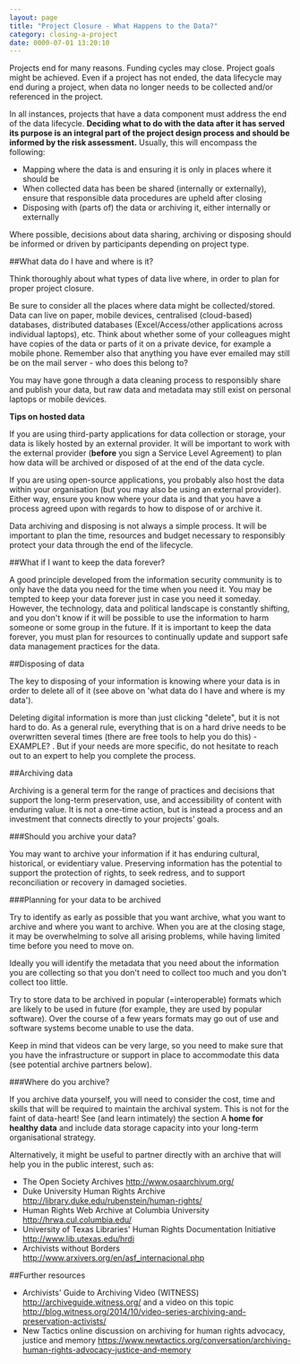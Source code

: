 ```yaml
---
layout: page
title: "Project Closure - What Happens to the Data?"
category: closing-a-project
date: 0000-07-01 13:20:10
---
```

Projects end for many reasons. Funding cycles may close. Project goals might be achieved. Even if a project has not ended, the data lifecycle may end during a project, when data no longer needs to be collected and/or referenced in the project.

In all instances, projects that have a data component must address the end of the data lifecycle. **Deciding what to do with the data after it has served its purpose is an integral part of the project design process and should be informed by the risk assessment.** Usually, this will encompass the following:

* Mapping where the data is and ensuring it is only in places where it should be
* When collected data has been be shared (internally or externally), ensure that responsible data procedures are upheld after closing
* Disposing with (parts of) the data or archiving it, either internally or externally

Where possible, decisions about data sharing, archiving or disposing should be informed or driven by participants depending on project type.

##What data do I have and where is it?

Think thoroughly about what types of data live where, in order to plan for proper project closure.  

Be sure to consider all the places where data might be collected/stored. Data can live on paper, mobile devices, centralised (cloud-based) databases, distributed databases (Excel/Access/other applications across individual laptops), etc. Think about whether some of your colleagues might have copies of the data or parts of it on a private device, for example a mobile phone. Remember also that anything you have ever emailed may still be on the mail server - who does this belong to?

You may have gone through a data cleaning process to responsibly share and publish your data, but raw data and metadata may still exist on personal laptops or mobile devices.

**Tips on hosted data**

If you are using third-party applications for data collection or storage, your data is likely hosted by an external provider. It will be important to work with the external provider (**before** you sign a Service Level Agreement) to plan how data will be archived or disposed of at the end of the data cycle.

If you are using open-source applications, you probably also host the data within your organisation (but you may also be using an external provider). Either way, ensure you know where your data is and that you have a process agreed upon with regards to how to dispose of or archive it.

Data archiving and disposing is not always a simple process. It will be important to plan the time, resources and budget necessary to responsibly protect your data through the end of the lifecycle.

##What if I want to keep the data forever?

A good principle developed from the information security community is to only have the data you need for the time when you need it. You may be tempted to keep your data forever just in case you need it someday. However, the technology, data and political landscape is constantly shifting, and you don't know if it will be possible to use the information to harm someone or some group in the future. If it is important to keep the data forever, you must plan for resources to continually update and support safe data management practices for the data.

##Disposing of data

The key to disposing of your information is knowing where your data is in order to delete all of it (see above on 'what data do I have and where is my data').

Deleting digital information is more than just clicking "delete", but it is not hard to do. As a general rule, everything that is on a hard drive needs to be overwritten several times (there are free tools to help you do this) -EXAMPLE? . But if your needs are more specific, do not hesitate to reach out to an expert to help you complete the process.

##Archiving data

Archiving is a general term for the range of practices and decisions that support the long-term preservation, use, and accessibility of content with enduring value. It is not a one-time action, but is instead a process and an investment that connects directly to your projects' goals.

###Should you archive your data?

 You may want to archive your information if it has enduring cultural, historical, or evidentiary value. Preserving information has the potential to support the protection of rights, to seek redress, and to support reconciliation or recovery in damaged societies.

###Planning for your data to be archived

Try to identify as early as possible that you want archive, what you want to archive and where you want to archive. When you are at the closing stage, it may be overwhelming to solve all arising problems, while having limited time before you need to move on.

Ideally you will identify the metadata that you need about the information you are collecting so that you don't need to collect too much and you don't collect too little.

Try to store data to be archived in popular (=interoperable) formats which are likely to be used in future (for example, they are used by popular software). Over the course of a few years formats may go out of use and software systems become unable to use the data.

Keep in mind that videos can be very large, so you need to make sure that you have the infrastructure or support in place to accommodate this data (see potential archive partners below).

###Where do you archive?

If you archive data yourself, you will need to consider the cost, time and skills that will be required to maintain the archival system. This is not for the faint of data-heart! See (and learn intimately) the section A **home for healthy data** and include data storage capacity into your long-term organisational strategy.

Alternatively, it might be useful to partner directly with an archive that will help you in the public interest, such as:

* The Open Society Archives http://www.osaarchivum.org/
* Duke University Human Rights Archive http://library.duke.edu/rubenstein/human-rights/
* Human Rights Web Archive at Columbia University http://hrwa.cul.columbia.edu/
* University of Texas Libraries' Human Rights Documentation Initiative http://www.lib.utexas.edu/hrdi
* Archivists without Borders http://www.arxivers.org/en/asf_internacional.php

##Further resources

* Archivists' Guide to Archiving Video (WITNESS) http://archiveguide.witness.org/ and a video on this topic http://blog.witness.org/2014/10/video-series-archiving-and-preservation-activists/
* New Tactics online discussion on archiving for human rights advocacy, justice and memory https://www.newtactics.org/conversation/archiving-human-rights-advocacy-justice-and-memory
